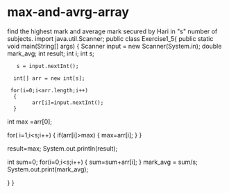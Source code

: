 # max-and-avrg-array
find the highest mark and average mark secured by Hari in "s" number of subjects.
import java.util.Scanner;
public class Exercise1_5{
    public static void main(String[] args) {
	 Scanner input = new Scanner(System.in);
         double mark_avg;
         int result;
         int i;
         int s;
    
       s = input.nextInt();
    
      int[] arr = new int[s];   
      
	 for(i=0;i<arr.length;i++)
	  {
        	arr[i]=input.nextInt();
	  } 
     
int max =arr[0];
   
for( i=1;i<s;i++)
{
  if(arr[i]>max)
  {
    max=arr[i];
  }
}

  
result=max;
System.out.println(result);
  
int sum=0;
for(i=0;i<s;i++)
{
  sum=sum+arr[i];
}
mark_avg = sum/s;
System.out.print(mark_avg);
  
  }
}
